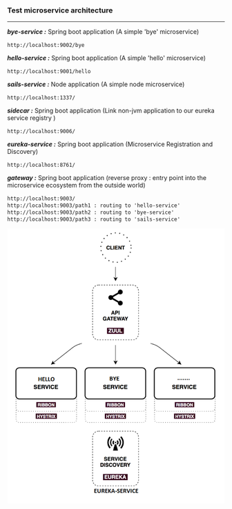 ### Test microservice architecture
---

***bye-service :***
Spring boot application (A simple 'bye' microservice)
```shell
http://localhost:9002/bye
```

***hello-service :***
Spring boot application (A simple 'hello' microservice)
```shell
http://localhost:9001/hello
```

***sails-service :***
Node application (A simple node microservice)
```shell
http://localhost:1337/
```

***sidecar :***
Spring boot application (Link non-jvm application to our eureka service registry )
```shell
http://localhost:9006/
```

***eureka-service :***
Spring boot application (Microservice Registration and Discovery)
```shell
http://localhost:8761/
```

***gateway :***
Spring boot application (reverse proxy : entry point into the microservice ecosystem from the outside world)
```shell
http://localhost:9003/
http://localhost:9003/path1 : routing to 'hello-service'
http://localhost:9003/path2 : routing to 'bye-service'
http://localhost:9003/path3 : routing to 'sails-service'
```

![Img1](https://raw.githubusercontent.com/nbouherrou/microservice-architecture/master/images/img.png)
